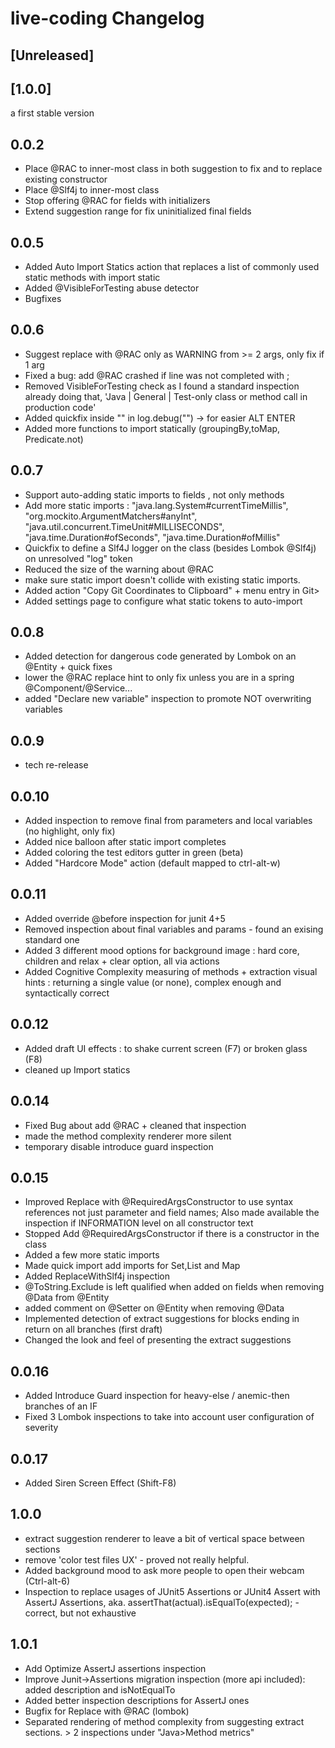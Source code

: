 <!-- Keep a Changelog guide -> https://keepachangelog.com -->

# live-coding Changelog

## [Unreleased]

## [1.0.0]
a first stable version

## 0.0.2
- Place @RAC to inner-most class in both suggestion to fix and to replace existing constructor
- Place @Slf4j to inner-most class
- Stop offering @RAC for fields with initializers
- Extend suggestion range for fix uninitialized final fields

## 0.0.5
- Added Auto Import Statics action that replaces a list of commonly used static methods with import static
- Added @VisibleForTesting abuse detector
- Bugfixes

## 0.0.6
- Suggest replace with @RAC only as WARNING from >= 2 args, only fix if 1 arg
- Fixed a bug: add @RAC crashed if line was not completed with ;
- Removed VisibleForTesting check as I found a standard inspection already doing that, 'Java | General | Test-only class or method call in production code'
- Added quickfix inside "" in log.debug("")  -> for easier ALT ENTER
- Added more functions to import statically (groupingBy,toMap, Predicate.not)

## 0.0.7
- Support auto-adding static imports to fields , not only methods
- Add more static imports :  "java.lang.System#currentTimeMillis",  "org.mockito.ArgumentMatchers#anyInt",   "java.util.concurrent.TimeUnit#MILLISECONDS",  "java.time.Duration#ofSeconds",
  "java.time.Duration#ofMillis"
- Quickfix to define a Slf4J logger on the class (besides Lombok @Slf4j) on unresolved "log" token
- Reduced the size of the warning about @RAC
- make sure static import doesn't collide with existing static imports.
- Added action "Copy Git Coordinates to Clipboard" + menu entry in Git>
- Added settings page to configure what static tokens to auto-import

## 0.0.8
- Added detection for dangerous code generated by Lombok on an @Entity + quick fixes
- lower the @RAC replace hint to only fix unless you are in a spring @Component/@Service...
- added "Declare new variable" inspection to promote NOT overwriting variables

## 0.0.9
- tech re-release

## 0.0.10
- Added inspection to remove final from parameters and local variables (no highlight, only fix)
- Added nice balloon after static import completes
- Added coloring the test editors gutter in green (beta)
- Added "Hardcore Mode" action (default mapped to ctrl-alt-w)

## 0.0.11
- Added override @before inspection for junit 4+5
- Removed inspection about final variables and params - found an exising standard one
- Added 3 different mood options for background image : hard core, children and relax + clear option, all via actions
- Added Cognitive Complexity measuring of methods + extraction visual hints : returning a single value (or none), complex enough and syntactically correct

## 0.0.12
- Added draft UI effects : to shake current screen (F7) or broken glass (F8)
- cleaned up Import statics

## 0.0.14
- Fixed Bug about add @RAC + cleaned that inspection
- made the method complexity renderer more silent
- temporary disable introduce guard inspection

## 0.0.15
- Improved Replace with @RequiredArgsConstructor to use syntax references not just parameter and field names; Also made available the inspection if INFORMATION level on all constructor text
- Stopped Add @RequiredArgsConstructor if there is a constructor in the class
- Added a few more static imports
- Made quick import add imports for Set,List and Map
- Added ReplaceWithSlf4j inspection
- @ToString.Exclude is left qualified when added on fields when removing @Data from @Entity
- added comment on @Setter on @Entity when removing @Data
- Implemented detection of extract suggestions for blocks ending in return on all branches (first draft)
- Changed the look and feel of presenting the extract suggestions

## 0.0.16
- Added Introduce Guard inspection for heavy-else / anemic-then branches of an IF
- Fixed 3 Lombok inspections to take into account user configuration of severity

## 0.0.17
- Added Siren Screen Effect (Shift-F8)

## 1.0.0
- extract suggestion renderer to leave a bit of vertical space between sections 
- remove 'color test files UX' - proved not really helpful.
- Added background mood to ask more people to open their webcam (Ctrl-alt-6)
- Inspection to replace usages of JUnit5 Assertions or JUnit4 Assert with AssertJ Assertions, aka. assertThat(actual).isEqualTo(expected); - correct, but not exhaustive

## 1.0.1 
- Add Optimize AssertJ assertions inspection 
- Improve Junit->Assertions migration inspection (more api included): added description and isNotEqualTo
- Added better inspection descriptions for AssertJ ones
- Bugfix for Replace with @RAC (lombok)
- Separated rendering of method complexity from suggesting extract sections. > 2 inspections under "Java>Method metrics"